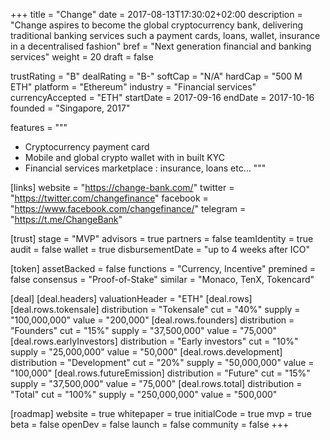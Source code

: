 +++
title = "Change"
date = 2017-08-13T17:30:02+02:00
description = "Change aspires to become the global cryptocurrency bank, delivering traditional banking services such a payment cards, loans, wallet, insurance in a decentralised fashion"
bref = "Next generation financial and banking services"
weight = 20
draft = false

trustRating = "B"
dealRating = "B-"
softCap = "N/A"
hardCap = "500 M ETH"
platform = "Ethereum"
industry = "Financial services"
currencyAccepted = "ETH"
startDate = 2017-09-16
endDate = 2017-10-16
founded = "Singapore, 2017"

features = """
- Cryptocurrency payment card
- Mobile and global crypto wallet with in built KYC
- Financial services marketplace : insurance, loans etc…
"""

[links]
  website = "https://change-bank.com/"
  twitter = "https://twitter.com/changefinance"
  facebook = "https://www.facebook.com/changefinance/"
  telegram = "https://t.me/ChangeBank"

[trust]
  stage = "MVP"
  advisors = true
  partners = false
  teamIdentity = true
  audit = false
  wallet = true
  disbursementDate = "up to 4 weeks after ICO"

[token]
  assetBacked = false
  functions = "Currency, Incentive"
  premined = false
  consensus = "Proof-of-Stake"
  similar = "Monaco, TenX, Tokencard"

[deal]
  [deal.headers]
    valuationHeader = "ETH"
  [deal.rows]
    [deal.rows.tokensale]
      distribution = "Tokensale"
      cut = "40%"
      supply = "100,000,000"
      value = "200,000"
    [deal.rows.founders]
      distribution = "Founders"
      cut = "15%"
      supply = "37,500,000"
      value = "75,000"
    [deal.rows.earlyInvestors]
      distribution = "Early investors"
      cut = "10%"
      supply = "25,000,000"
      value = "50,000"
    [deal.rows.development]
      distribution = "Development"
      cut = "20%"
      supply = "50,000,000"
      value = "100,000"
    [deal.rows.futureEmission]
      distribution = "Future"
      cut = "15%"
      supply = "37,500,000"
      value = "75,000"
    [deal.rows.total]
      distribution = "Total"
      cut = "100%"
      supply = "250,000,000"
      value = "500,000"

[roadmap]
  website = true
  whitepaper = true
  initialCode = true
  mvp = true
  beta = false
  openDev = false
  launch = false
  community = false
+++
